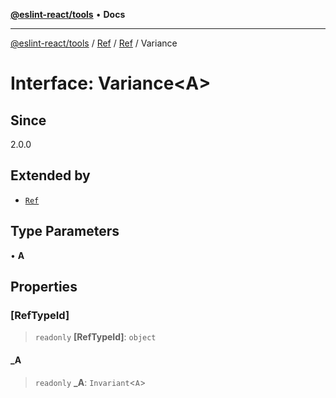 [**@eslint-react/tools**](../../../../../README.md) • **Docs**

***

[@eslint-react/tools](../../../../../README.md) / [Ref](../../../README.md) / [Ref](../README.md) / Variance

# Interface: Variance\<A\>

## Since

2.0.0

## Extended by

- [`Ref`](../../../interfaces/Ref.md)

## Type Parameters

• **A**

## Properties

### \[RefTypeId\]

> `readonly` **\[RefTypeId\]**: `object`

#### \_A

> `readonly` **\_A**: `Invariant`\<`A`\>
